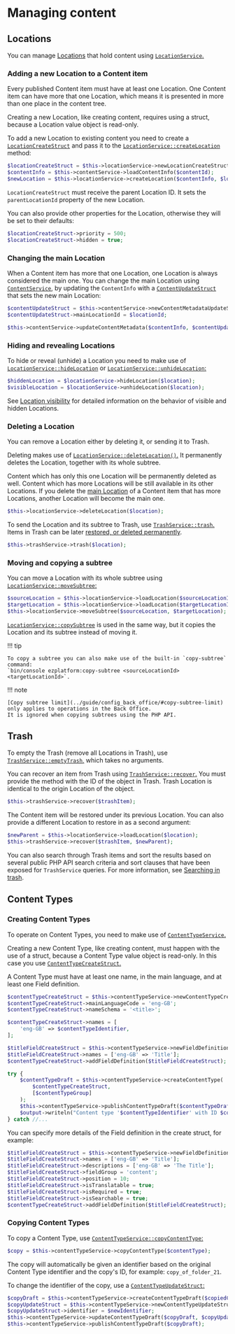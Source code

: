 # Managing content

## Locations

You can manage [Locations](../guide/content_management.md#locations) that hold content
using [`LocationService`.](https://github.com/ezsystems/ezplatform-kernel/blob/v1.0.0/eZ/Publish/API/Repository/LocationService.php)

### Adding a new Location to a Content item

Every published Content item must have at least one Location.
One Content item can have more that one Location, which means it is presented in more than one place
in the content tree.

Creating a new Location, like creating content, requires using a struct,
because a Location value object is read-only.

To add a new Location to existing content you need to create
a [`LocationCreateStruct`](https://github.com/ezsystems/ezplatform-kernel/blob/v1.0.0/eZ/Publish/API/Repository/Values/Content/LocationCreateStruct.php)
and pass it to the [`LocationService::createLocation`](https://github.com/ezsystems/ezplatform-kernel/blob/v1.0.0/eZ/Publish/API/Repository/LocationService.php#L140) method:

``` php
$locationCreateStruct = $this->locationService->newLocationCreateStruct($parentLocationId);
$contentInfo = $this->contentService->loadContentInfo($contentId);
$newLocation = $this->locationService->createLocation($contentInfo, $locationCreateStruct);
```

`LocationCreateStruct` must receive the parent Location ID.
It sets the `parentLocationId` property of the new Location.

You can also provide other properties for the Location, otherwise they will be set to their defaults:

``` php
$locationCreateStruct->priority = 500;
$locationCreateStruct->hidden = true;
```

### Changing the main Location

When a Content item has more that one Location, one Location is always considered the main one.
You can change the main Location using [`ContentService`](https://github.com/ezsystems/ezplatform-kernel/blob/v1.0.0/eZ/Publish/API/Repository/ContentService.php),
by updating the `ContentInfo` with a [`ContentUpdateStruct`](https://github.com/ezsystems/ezplatform-kernel/blob/v1.0.0/eZ/Publish/API/Repository/Values/Content/ContentUpdateStruct.php)
that sets the new main Location:

``` php
$contentUpdateStruct = $this->contentService->newContentMetadataUpdateStruct();
$contentUpdateStruct->mainLocationId = $locationId;

$this->contentService->updateContentMetadata($contentInfo, $contentUpdateStruct);
```

### Hiding and revealing Locations

To hide or reveal (unhide) a Location you need to make use of
[`LocationService::hideLocation`](https://github.com/ezsystems/ezplatform-kernel/blob/v1.0.0/eZ/Publish/API/Repository/LocationService.php#L174)
or [`LocationService::unhideLocation`:](https://github.com/ezsystems/ezplatform-kernel/blob/v1.0.0/eZ/Publish/API/Repository/LocationService.php#L188)

``` php
$hiddenLocation = $locationService->hideLocation($location);
$visibleLocation = $locationService->unhideLocation($location);
```

See [Location visibility](../guide/content_management/#location-visibility) for detailed information
on the behavior of visible and hidden Locations.

### Deleting a Location

You can remove a Location either by deleting it, or sending it to Trash.

Deleting makes use of [`LocationService::deleteLocation()`.](https://github.com/ezsystems/ezplatform-kernel/blob/v1.0.0/eZ/Publish/API/Repository/LocationService.php#L212)
It permanently deletes the Location, together with its whole subtree.

Content which has only this one Location will be permanently deleted as well.
Content which has more Locations will be still available in its other Locations.
If you delete the [main Location](#changing-the-main-location) of a Content item that has more Locations,
another Location will become the main one.

``` php
$this->locationService->deleteLocation($location);
```

To send the Location and its subtree to Trash,
use [`TrashService::trash`.](https://github.com/ezsystems/ezplatform-kernel/blob/v1.0.0/eZ/Publish/API/Repository/TrashService.php#L49)
Items in Trash can be later [restored, or deleted permanently](#trash).

``` php
$this->trashService->trash($location);
```

### Moving and copying a subtree

You can move a Location with its whole subtree using [`LocationService::moveSubtree`:](https://github.com/ezsystems/ezplatform-kernel/blob/v1.0.0/eZ/Publish/API/Repository/LocationService.php#L203)

``` php
$sourceLocation = $this->locationService->loadLocation($sourceLocationId);
$targetLocation = $this->locationService->loadLocation($targetLocationId);
$this->locationService->moveSubtree($sourceLocation, $targetLocation);
```

[`LocationService::copySubtree`](https://github.com/ezsystems/ezplatform-kernel/blob/v1.0.0/eZ/Publish/API/Repository/LocationService.php#L37) is used in the same way,
but it copies the Location and its subtree instead of moving it.

!!! tip

    To copy a subtree you can also make use of the built-in `copy-subtree` command:
    `bin/console ezplatform:copy-subtree <sourceLocationId> <targetLocationId>`.

!!! note

    [Copy subtree limit](../guide/config_back_office/#copy-subtree-limit) only applies to operations in the Back Office.
    It is ignored when copying subtrees using the PHP API.

## Trash

To empty the Trash (remove all Locations in Trash), use [`TrashService::emptyTrash`,](https://github.com/ezsystems/ezplatform-kernel/blob/v1.0.0/eZ/Publish/API/Repository/TrashService.php#L75)
which takes no arguments.

You can recover an item from Trash using [`TrashService::recover`.](https://github.com/ezsystems/ezplatform-kernel/blob/v1.0.0/eZ/Publish/API/Repository/TrashService.php#L63)
You must provide the method with the ID of the object in Trash.
Trash Location is identical to the origin Location of the object.

``` php
$this->trashService->recover($trashItem);
```

The Content item will be restored under its previous Location.
You can also provide a different Location to restore in as a second argument:

``` php
$newParent = $this->locationService->loadLocation($location);
$this->trashService->recover($trashItem, $newParent);
```

You can also search through Trash items and sort the results based on several public PHP API search criteria and sort clauses that have been exposed for `TrashService` queries.
For more information, see [Searching in trash](public_php_api_search.md#searching-in-trash).

## Content Types

### Creating Content Types

To operate on Content Types, you need to make use of [`ContentTypeService`.](https://github.com/ezsystems/ezplatform-kernel/blob/v1.0.0/eZ/Publish/API/Repository/ContentTypeService.php)

Creating a new Content Type, like creating content, must happen with the use of a struct, because a Content Type value object is read-only.
In this case you use [`ContentTypeCreateStruct`.](https://github.com/ezsystems/ezplatform-kernel/blob/v1.0.0/eZ/Publish/API/Repository/Values/ContentType/ContentTypeCreateStruct.php)

A Content Type must have at least one name, in the main language, and at least one Field definition.

``` php
$contentTypeCreateStruct = $this->contentTypeService->newContentTypeCreateStruct($contentTypeIdentifier);
$contentTypeCreateStruct->mainLanguageCode = 'eng-GB';
$contentTypeCreateStruct->nameSchema = '<title>';

$contentTypeCreateStruct->names = [
    'eng-GB' => $contentTypeIdentifier,
];

$titleFieldCreateStruct = $this->contentTypeService->newFieldDefinitionCreateStruct('title', 'ezstring');
$titleFieldCreateStruct->names = ['eng-GB' => 'Title'];
$contentTypeCreateStruct->addFieldDefinition($titleFieldCreateStruct);

try {
    $contentTypeDraft = $this->contentTypeService->createContentType(
        $contentTypeCreateStruct,
        [$contentTypeGroup]
    );
    $this->contentTypeService->publishContentTypeDraft($contentTypeDraft);
    $output->writeln("Content type '$contentTypeIdentifier' with ID $contentTypeDraft->id created");
} catch //...
```

You can specify more details of the Field definition in the create struct, for example:

``` php
$titleFieldCreateStruct = $this->contentTypeService->newFieldDefinitionCreateStruct('title', 'ezstring');
$titleFieldCreateStruct->names = ['eng-GB' => 'Title'];
$titleFieldCreateStruct->descriptions = ['eng-GB' => 'The Title'];
$titleFieldCreateStruct->fieldGroup = 'content';
$titleFieldCreateStruct->position = 10;
$titleFieldCreateStruct->isTranslatable = true;
$titleFieldCreateStruct->isRequired = true;
$titleFieldCreateStruct->isSearchable = true;
$contentTypeCreateStruct->addFieldDefinition($titleFieldCreateStruct);
```

### Copying Content Types

To copy a Content Type, use [`ContentTypeService::copyContentType`:](https://github.com/ezsystems/ezplatform-kernel/blob/v1.0.0/eZ/Publish/API/Repository/ContentTypeService.php#L241)

``` php
$copy = $this->contentTypeService->copyContentType($contentType);
```

The copy will automatically be given an identifier based on the original Content Type identifier
and the copy's ID, for example: `copy_of_folder_21`.

To change the identifier of the copy, use a [`ContentTypeUpdateStruct`:](https://github.com/ezsystems/ezplatform-kernel/blob/v1.0.0/eZ/Publish/API/Repository/Values/ContentType/ContentTypeUpdateStruct.php)

``` php
$copyDraft = $this->contentTypeService->createContentTypeDraft($copiedContentType);
$copyUpdateStruct = $this->contentTypeService->newContentTypeUpdateStruct();
$copyUpdateStruct->identifier = $newIdentifier;
$this->contentTypeService->updateContentTypeDraft($copyDraft, $copyUpdateStruct);
$this->contentTypeService->publishContentTypeDraft($copyDraft);
```
